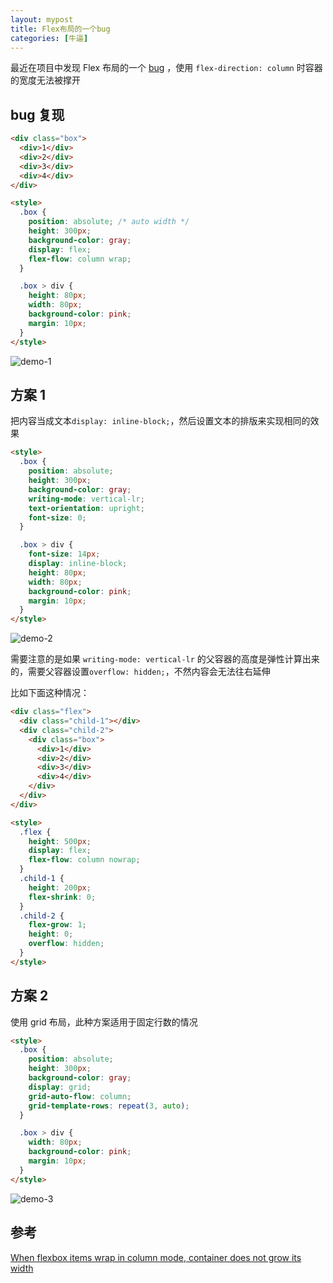```yaml
---
layout: mypost
title: Flex布局的一个bug
categories: [牛逼]
---
```


最近在项目中发现 Flex 布局的一个 [bug](https://bugs.chromium.org/p/chromium/issues/detail?id=507397) ，使用 `flex-direction: column` 时容器的宽度无法被撑开

## bug 复现

```html
<div class="box">
  <div>1</div>
  <div>2</div>
  <div>3</div>
  <div>4</div>
</div>

<style>
  .box {
    position: absolute; /* auto width */
    height: 300px;
    background-color: gray;
    display: flex;
    flex-flow: column wrap;
  }

  .box > div {
    height: 80px;
    width: 80px;
    background-color: pink;
    margin: 10px;
  }
</style>
```

![demo-1](demo-1.png)

## 方案 1

把内容当成文本`display: inline-block;`，然后设置文本的排版来实现相同的效果

```html
<style>
  .box {
    position: absolute;
    height: 300px;
    background-color: gray;
    writing-mode: vertical-lr;
    text-orientation: upright;
    font-size: 0;
  }

  .box > div {
    font-size: 14px;
    display: inline-block;
    height: 80px;
    width: 80px;
    background-color: pink;
    margin: 10px;
  }
</style>
```

![demo-2](demo-2.png)

需要注意的是如果 `writing-mode: vertical-lr` 的父容器的高度是弹性计算出来的，需要父容器设置`overflow: hidden;`，不然内容会无法往右延伸

比如下面这种情况：

```html
<div class="flex">
  <div class="child-1"></div>
  <div class="child-2">
    <div class="box">
      <div>1</div>
      <div>2</div>
      <div>3</div>
      <div>4</div>
    </div>
  </div>
</div>

<style>
  .flex {
    height: 500px;
    display: flex;
    flex-flow: column nowrap;
  }
  .child-1 {
    height: 200px;
    flex-shrink: 0;
  }
  .child-2 {
    flex-grow: 1;
    height: 0;
    overflow: hidden;
  }
</style>
```

## 方案 2

使用 grid 布局，此种方案适用于固定行数的情况

```html
<style>
  .box {
    position: absolute;
    height: 300px;
    background-color: gray;
    display: grid;
    grid-auto-flow: column;
    grid-template-rows: repeat(3, auto);
  }

  .box > div {
    width: 80px;
    background-color: pink;
    margin: 10px;
  }
</style>
```

![demo-3](demo-3.png)

## 参考

[When flexbox items wrap in column mode, container does not grow its width](https://stackoverflow.com/questions/33891709/when-flexbox-items-wrap-in-column-mode-container-does-not-grow-its-width)

